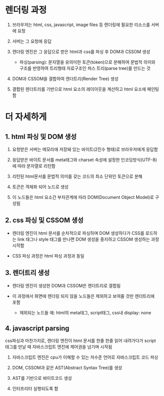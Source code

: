 # 렌더링 과정

1. 브라우저는 html, css, javascript, image files 등 렌더링에 필요한 리소스를 서버에 요청

2. 서버는 그 요청에 응답

3. 렌더링 엔진은 그 응답으로 받은 html과 css를 파싱 후 DOM과 CSSOM 생성

   - 파싱(parsing): 문자열을 유의미한 토큰(token)으로 분해하여 문법적 의미와 구조를 반영하여 트리형태 자료구조인 파스 트리(parse tree)를 만드는 것

4. DOM과 CSSOM을 결합하여 렌더트리(Render Tree) 생성

5. 결합된 렌더트리를 기반으로 html 요소의 레이아웃을 계산하고 html 요소에 페인팅 함

# 더 자세하게

## 1. html 파싱 및 DOM 생성

1. 요청받은 서버는 메모리에 저장돼 있는 바이트(2진수 형태)로 브라우저에게 응답함

2. 응답받은 바이트 문서를 meta태그와 charset 속성에 설정한 인코딩방식(UTF-8)에 따라 문자열로 리턴함

3. 리턴된 html문서를 문법적 의미를 갖는 코드의 최소 단위인 토큰으로 분해

4. 토큰은 객체화 되어 노드로 생성

5. 이 노드들은 html 요소간 부자관계에 따라 DOM(Document Object Model)로 구성됨

## 2. css 파싱 및 CSSOM 생성

- 렌더링 엔진이 html 문서를 순차적으로 파싱하며 DOM 생성하다가 CSS를 로드하는 link 태그나 style 태그를 만나면 DOM 생성을 중지하고 CSSOM 생성하는 과정 시작함

- CSS 파싱 과정은 html 파싱 과정과 동일

## 3. 렌더트리 생성

- 렌더링 엔진이 생성한 DOM과 CSSOM은 렌더트리로 결합됨

- 이 과정에서 화면에 렌더링 되지 않을 노드들은 제외하고 보여줄 것만 렌더트리에 포함
  - 제외되는 노드들 예: html의 meta태그, script태그, css내 display: none

## 4. javascript parsing

css파싱과 마찬가지로, 렌더링 엔진이 html 문서를 한줄 한줄 읽어 내려가다가 script태그를 만날 때 자바스크립트 엔진에 제어권을 넘기며 시작됨

1. 자바스크립트 엔진은 cpu가 이해할 수 있는 저수준 언어로 자바스크립트 코드 파싱

2. DOM, CSSOM과 같은 AST(Abstract Syntax Tree)를 생성

3. AST를 기반으로 바이트코드 생성

4. 인터프리터 실행되도록 함
